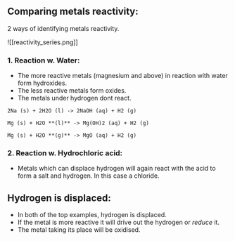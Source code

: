 ## Comparing metals reactivity:
2 ways of identifying metals reactivity.

![[reactivity_series.png]]

### 1. Reaction w. Water:
- The more reactive metals (magnesium and above) in reaction with water form hydroxides.
- The less reactive metals form oxides.
- The metals under hydrogen dont react.
```ad-seealso
2Na (s) + 2H2O (l) -> 2NaOH (aq) + H2 (g)

Mg (s) + H2O **(l)** -> Mg(OH)2 (aq) + H2 (g)

Mg (s) + H2O **(g)** -> MgO (aq) + H2 (g)
```

### 2. Reaction w. Hydrochloric acid:
- Metals which can displace hydrogen will again react with the acid to form a salt and hydrogen. In this case a chloride.

## Hydrogen is displaced:
- In both of the top examples, hydrogen is displaced.
- If the metal is more reactive it will drive out the hydrogen or *reduce* it.
- The metal taking its place will be oxidised.
